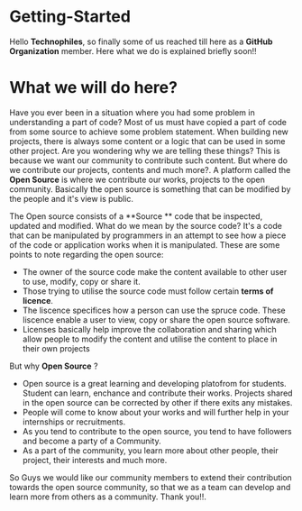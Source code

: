 # Getting-Started

Hello **Technophiles**, so finally some of us reached till here as a **GitHub Organization** member. Here what we do is explained briefly soon!!


# What we will do here?
Have you ever been in a situation where you had some problem in understanding a part of code? Most of us must have copied a part of code from some source to achieve some problem statement.
When building new projects, there is always some content or a logic that can be used in some other project. Are you wondering why we are telling these things? This is because we want our community
to contribute such content. But where do we contribute our projects, contents and much more?. A platform called the **Open Source** is where we contribute our works, projects to the open 
community. Basically the open source is something that can be modified by the people and it's view is public.

The Open source consists of a **Source ** code that be inspected, updated and modified.
What do we mean by the source code? It's a code that can be manipulated by programmers in an attempt to see how a piece of the code or application works when it is manipulated.
These are some points to note regarding the open source:

- The owner of the source code make the content available to other user to use, modify, copy or share it.
- Those trying to utilise the source code must follow certain **terms of licence**.
- The liscence specifices how a person can use the spruce code. These liscence enable a user to view, copy or share the open source software.
- Licenses basically help improve the collaboration and sharing which allow people to modify the content and utilise the content to place in their own projects

But why **Open Source** ?

 
- Open source is a great learning and developing platofrom for students. Student can learn, enchance and contribute their works. Projects shared in the open source can be corrected by other if there exits any mistakes.
- People will come to know about your works and will further help in your internships or recruitments.
- As you tend to contribute to the open source, you tend to have followers and become a party of a Community.
- As a part of the community, you learn more about other people, their project, their interests and much more.

So Guys we would like our community members to extend their contribution towards the open source community, so that we as a team can develop and learn more from others as a community.
Thank you!!.




